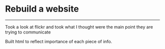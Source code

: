 # Rebuild a website
---
Took a look at flickr and took what I thought were the main point they are trying to communicate

Built html to reflect importance of each piece of info.





